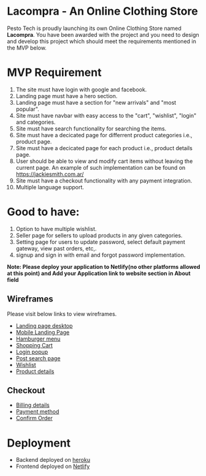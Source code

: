 # Lacompra - An Online Clothing Store

Pesto Tech is proudly launching its own Online Clothing Store named **Lacompra**. You have been awarded with the project and you need to design and develop this project which should meet the requirements mentioned in the MVP below.

# MVP Requirement

1. The site must have login with google and facebook.
2. Landing page must have a hero section.
3. Landing page must have a section for "new arrivals" and "most popular".
4. Site must have navbar with easy access to the "cart", "wishlist", "login" and categories.
5. Site must have search functionality for searching the items.
6. Site must have a decicated page for differrent product categories i.e., product page.
7. Site must have a decicated page for each product i.e., product details page.
8. User should be able to view and modify cart items without leaving the current page. An example of such implementation can be found on https://jackiesmith.com.ar/
9. Site must have a checkout functionality with any payment integration.
10. Multiple language support.

# Good to have:

1. Option to have multiple wishlist.
2. Seller page for sellers to upload products in any given categories.
3. Setting page for users to update password, select default payment gateway, view past orders, etc,.
4. signup and sign in with email and forgot password implementation.

**Note: Please deploy your application to Netlify(no other platforms allowed at this point) and Add your Application link to website section in About field**

## Wireframes

Please visit below links to view wireframes.

- [Landing page desktop](https://wireframe.cc/oesySP)
- [Mobile Landing Page](https://wireframe.cc/dqwOMR)
- [Hamburger menu](https://wireframe.cc/jaSKDt)
- [Shopping Cart](https://wireframe.cc/wQe57B)
- [Login popup](https://wireframe.cc/M4r2Xn)
- [Post search page](https://wireframe.cc/dLjspF)
- [Wishlist](https://wireframe.cc/X9K4En)
- [Product details](https://wireframe.cc/u5Vtk7)

## Checkout

- [Billing details](https://wireframe.cc/Dhkgig)
- [Payment method](https://wireframe.cc/74UK8u)
- [Confirm Order](https://wireframe.cc/dcKWB4)

# Deployment

- Backend deployed on [heroku](https://lacompra-beta.herokuapp.com/)
- Frontend deployed on [Netlify](https://lacompra-beta.netlify.app/)

